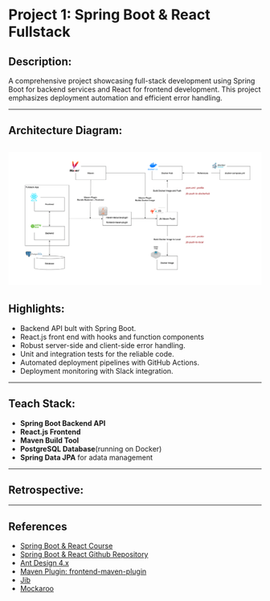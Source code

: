 # Project 1: Spring Boot & React Fullstack 


## Description:
A comprehensive project showcasing full-stack development using Spring Boot for backend services and React for frontend development. 
This project emphasizes deployment automation and efficient error handling. 

--- 

## Architecture Diagram:
![springboot-react-fullstack.png](docs/springboot-react-fullstack.png)
--- 

## Highlights: 
- Backend API bult with Spring Boot. 
- React.js front end with hooks and function components 
- Robust server-side and client-side error handling. 
- Unit and integration tests for the reliable code. 
- Automated deployment pipelines with GitHub Actions. 
- Deployment monitoring with Slack integration. 

--- 

## Teach Stack: 
- **Spring Boot Backend API**
- **React.js Frontend**
- **Maven Build Tool**
- **PostgreSQL Database**(running on Docker)
- **Spring Data JPA** for adata management

---

## Retrospective:


--- 

## References 
- [Spring Boot & React Course](https://www.amigoscode.com/p/full-stack-spring-boot-react)
- [Spring Boot & React Github Repository](https://github.com/amigoscode/spring-boot-react-fullstack)
- [Ant Design 4.x](https://4x.ant.design/components/overview/)
- [Maven Plugin: frontend-maven-plugin](https://github.com/eirslett/frontend-maven-plugin)
- [Jib](https://github.com/GoogleContainerTools/jib)
- [Mockaroo](https://www.mockaroo.com/)